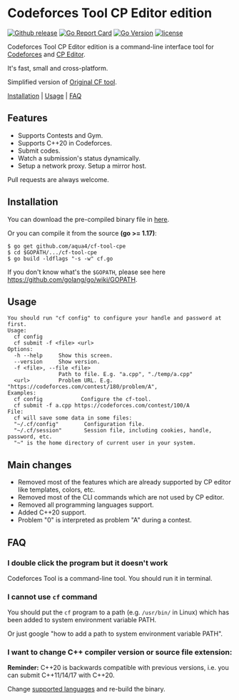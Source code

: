 # Codeforces Tool CP Editor edition


[![Github release](https://img.shields.io/github/release/aqua4/cf-tool-cpe.svg)](https://github.com/aqua4/cf-tool-cpe/releases)
[![Go Report Card](https://goreportcard.com/badge/github.com/aqua4/cf-tool-cpe)](https://goreportcard.com/report/github.com/aqua4/cf-tool-cpe)
[![Go Version](https://img.shields.io/badge/go-%3E%3D1.17-green.svg)](https://github.com/golang)
[![license](https://img.shields.io/badge/license-MIT-%23373737.svg)](https://raw.githubusercontent.com/aqua4/cf-tool-cpe/main/LICENSE)

Codeforces Tool CP Editor edition is a command-line interface tool for [Codeforces](https://codeforces.com) and [CP Editor](https://github.com/cpeditor/cpeditor/).

It's fast, small and cross-platform.

Simplified version of [Original CF tool](https://github.com/xalanq/cf-tool).

[Installation](#installation) | [Usage](#usage) | [FAQ](#faq)

## Features

* Supports Contests and Gym.
* Supports C++20 in Codeforces.
* Submit codes.
* Watch a submission's status dynamically.
* Setup a network proxy. Setup a mirror host.

Pull requests are always welcome.

## Installation

You can download the pre-compiled binary file in [here](https://github.com/aqua4/cf-tool-cpe/releases).

Or you can compile it from the source **(go >= 1.17)**:

```plain
$ go get github.com/aqua4/cf-tool-cpe
$ cd $GOPATH/.../cf-tool-cpe
$ go build -ldflags "-s -w" cf.go
```

If you don't know what's the `$GOPATH`, please see here <https://github.com/golang/go/wiki/GOPATH>.

## Usage
```plain
You should run "cf config" to configure your handle and password at first.
Usage:
  cf config
  cf submit -f <file> <url>
Options:
  -h --help     Show this screen.
  --version     Show version.
  -f <file>, --file <file>
                Path to file. E.g. "a.cpp", "./temp/a.cpp"
  <url>         Problem URL. E.g. "https://codeforces.com/contest/180/problem/A",
Examples:
  cf config            Configure the cf-tool.
  cf submit -f a.cpp https://codeforces.com/contest/100/A
File:
  cf will save some data in some files:
  "~/.cf/config"        Configuration file.
  "~/.cf/session"       Session file, including cookies, handle, password, etc.
  "~" is the home directory of current user in your system.
```

## Main changes

* Removed most of the features which are already supported by CP editor like templates, colors, etc.
* Removed most of the CLI commands which are not used by CP editor.
* Removed all programming languages support.
* Added C++20 support.
* Problem "0" is interpreted as problem "A" during a contest.

## FAQ

### I double click the program but it doesn't work

Codeforces Tool is a command-line tool. You should run it in terminal.

### I cannot use `cf` command

You should put the `cf` program to a path (e.g. `/usr/bin/` in Linux) which has been added to system environment variable PATH.

Or just google "how to add a path to system environment variable PATH".

### I want to change C++ compiler version or source file extension:

**Reminder:** C++20 is backwards compatible with previous versions, i.e. you can submit C++11/14/17 with C++20.

Change [supported languages](https://github.com/aqua4/cf-tool-cpe/blob/main/client/langs.go) and re-build the binary.
